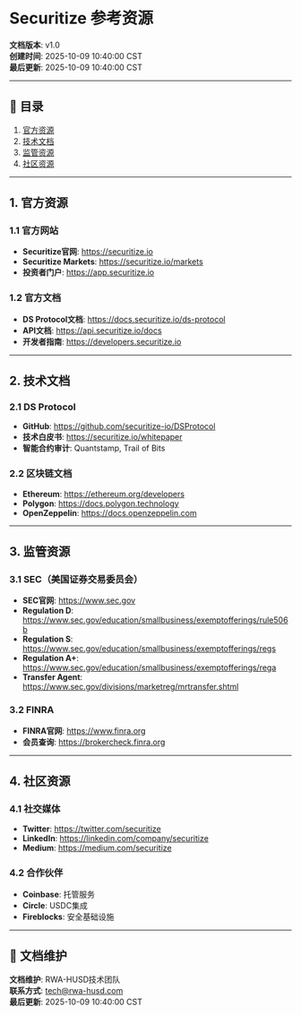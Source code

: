 # Securitize 参考资源

**文档版本**: v1.0  
**创建时间**: 2025-10-09 10:40:00 CST  
**最后更新**: 2025-10-09 10:40:00 CST

---

## 📑 目录

1. [官方资源](#1-官方资源)
2. [技术文档](#2-技术文档)
3. [监管资源](#3-监管资源)
4. [社区资源](#4-社区资源)

---

## 1. 官方资源

### 1.1 官方网站
- **Securitize官网**: https://securitize.io
- **Securitize Markets**: https://securitize.io/markets
- **投资者门户**: https://app.securitize.io

### 1.2 官方文档
- **DS Protocol文档**: https://docs.securitize.io/ds-protocol
- **API文档**: https://api.securitize.io/docs
- **开发者指南**: https://developers.securitize.io

---

## 2. 技术文档

### 2.1 DS Protocol
- **GitHub**: https://github.com/securitize-io/DSProtocol
- **技术白皮书**: https://securitize.io/whitepaper
- **智能合约审计**: Quantstamp, Trail of Bits

### 2.2 区块链文档
- **Ethereum**: https://ethereum.org/developers
- **Polygon**: https://docs.polygon.technology
- **OpenZeppelin**: https://docs.openzeppelin.com

---

## 3. 监管资源

### 3.1 SEC（美国证券交易委员会）
- **SEC官网**: https://www.sec.gov
- **Regulation D**: https://www.sec.gov/education/smallbusiness/exemptofferings/rule506b
- **Regulation S**: https://www.sec.gov/education/smallbusiness/exemptofferings/regs
- **Regulation A+**: https://www.sec.gov/education/smallbusiness/exemptofferings/rega
- **Transfer Agent**: https://www.sec.gov/divisions/marketreg/mrtransfer.shtml

### 3.2 FINRA
- **FINRA官网**: https://www.finra.org
- **会员查询**: https://brokercheck.finra.org

---

## 4. 社区资源

### 4.1 社交媒体
- **Twitter**: https://twitter.com/securitize
- **LinkedIn**: https://linkedin.com/company/securitize
- **Medium**: https://medium.com/securitize

### 4.2 合作伙伴
- **Coinbase**: 托管服务
- **Circle**: USDC集成
- **Fireblocks**: 安全基础设施

---

## 📝 文档维护

**文档维护**: RWA-HUSD技术团队  
**联系方式**: tech@rwa-husd.com  
**最后更新**: 2025-10-09 10:40:00 CST
